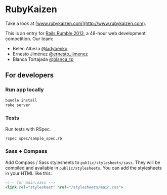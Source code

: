 # RubyKaizen

Take a look at [www.rubykaizen.com](http://www.rubykaizen.com).

This is an entry for [Rails Rumble 2013](http://railsrumble.com/), a 48-hour web development competition. Our team:

- Belén Albeza [@ladybenko](https://twitter.com/ladybenko)
- Ernesto Jiménez [@ernesto_jimenez](https://twitter.com/ernesto_jimenez)
- Blanca Tortajada [@blanca_tp](https://twitter.com/blanca_tp)

## For developers

### Run app locally

```bash
bundle install
rake server
```

### Tests

Run tests with RSpec.

```bash
rspec spec/sample_spec.rb
```

### Sass + Compass

Add Compass / Sass stylesheets to `public/stylesheets/sass`. They will be compiled and available in `public/stylesheets`. You can add the stylesheets in your HTML like this:

```html
<!-- for main.sass -->
<link rel="stylesheet" href="/stylesheets/main.css">
```
